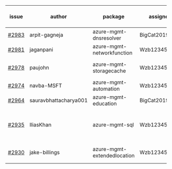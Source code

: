 | issue | author | package | assignee | bot advice | created date of issue | target release date | date from target |
| ------ | ------ | ------ | ------ | ------ | ------ | ------ | :-----: |
| [#2983](https://github.com/Azure/sdk-release-request/issues/2983) | arpit-gagneja | azure-mgmt-dnsresolver | BigCat20196 |  | 07-05 | 09-30 |  |
| [#2981](https://github.com/Azure/sdk-release-request/issues/2981) | jaganpani | azure-mgmt-networkfunction | Wzb123456789 |  | 07-05 | 07-19 |  |
| [#2978](https://github.com/Azure/sdk-release-request/issues/2978) | paujohn | azure-mgmt-storagecache | Wzb123456789 | close to release date.  | 07-05 | 07-08 | 1 |
| [#2974](https://github.com/Azure/sdk-release-request/issues/2974) | navba-MSFT | azure-mgmt-automation | Wzb123456789 |  | 07-05 | 07-19 |  |
| [#2964](https://github.com/Azure/sdk-release-request/issues/2964) | sauravbhattacharya001 | azure-mgmt-education | BigCat20196 |  | 06-29 | 07-13 |  |
| [#2935](https://github.com/Azure/sdk-release-request/issues/2935) | IliasKhan | azure-mgmt-sql | Wzb123456789 | new comment. close to release date.  | 06-22 | 07-05 | -1 |
| [#2930](https://github.com/Azure/sdk-release-request/issues/2930) | jake-billings | azure-mgmt-extendedlocation | Wzb123456789 | close to release date.  | 06-20 | 07-08 | 1 |
